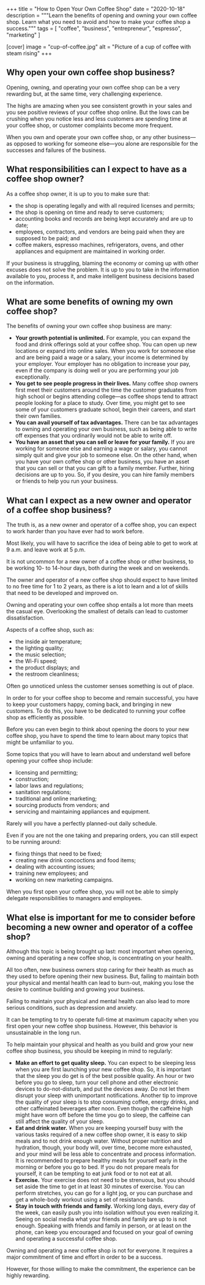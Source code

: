 +++
title = "How to Open Your Own Coffee Shop"
date = "2020-10-18"
description = """Learn the benefits of opening and owning your own coffee \
  shop. Learn what you need to avoid and how to make your coffee shop a \
  success."""
tags = [
  "coffee",
  "business",
  "entrepreneur",
  "espresso",
  "marketing"
]

[cover]
image = "cup-of-coffee.jpg"
alt = "Picture of a cup of coffee with steam rising"
+++

## Why open your own coffee shop business?

Opening, owning, and operating your own coffee shop can be a very rewarding
but, at the same time, very challenging experience.

The highs are amazing when you see consistent growth in your sales and you see
positive reviews of your coffee shop online. But the lows can be crushing when
you notice less and less customers are spending time at your coffee shop, or
customer complaints become more frequent.

When you own and operate your own coffee shop, or any other business—as
opposed to working for someone else—you alone are responsible for the
successes and failures of the business.

## What responsibilities can I expect to have as a coffee shop owner?

As a coffee shop owner, it is up to you to make sure that:

- the shop is operating legally and with all required licenses and permits;
- the shop is opening on time and ready to serve customers;
- accounting books and records are being kept accurately and are up to date;
- employees, contractors, and vendors are being paid when they are supposed to
  be paid; and
- coffee makers, espresso machines, refrigerators, ovens, and other appliances
  and equipment are maintained in working order.

If your business is struggling, blaming the economy or coming up with other
excuses does not solve the problem. It is up to you to take in the information
available to you, process it, and make intelligent business decisions based on
the information.

## What are some benefits of owning my own coffee shop?

The benefits of owning your own coffee shop business are many:

- **Your growth potential is unlimited.** For example, you can expand the food and
  drink offerings sold at your coffee shop. You can open up new locations or
  expand into online sales. When you work for someone else and are being paid
  a wage or a salary, your income is determined by your employer. Your
  employer has no obligation to increase your pay, even if the company is
  doing well or you are performing your job exceptionally.
- **You get to see people progress in their lives.** Many coffee shop owners first
  meet their customers around the time the customer graduates from high school
  or begins attending college—as coffee shops tend to attract people looking
  for a place to study. Over time, you might get to see some of your customers
  graduate school, begin their careers, and start their own families.
- **You can avail yourself of tax advantages.** There can be tax advantages
  to owning and operating your own business, such as being able to write off
  expenses that you ordinarily would not be able to write off.
- **You have an asset that you can sell or leave for your family.** If you are
  working for someone else and earning a wage or salary, you cannot simply
  quit and give your job to someone else. On the other hand, when you have
  your own coffee shop or other business, you have an asset that you can sell
  or that you can gift to a family member. Further, hiring decisions are up to
  you. So, if you desire, you can hire family members or friends to help you
  run your business.

## What can I expect as a new owner and operator of a coffee shop business?

The truth is, as a new owner and operator of a coffee shop, you can expect to
work harder than you have ever had to work before.

Most likely, you will have to sacrifice the idea of being able to get to work
at 9 a.m. and leave work at 5 p.m.

It is not uncommon for a new owner of a coffee shop or other business, to be
working 10- to 14-hour days, both during the week and on weekends.

The owner and operator of a new coffee shop should expect to have limited to
no free time for 1 to 2 years, as there is a lot to learn and a lot of skills
that need to be developed and improved on.

Owning and operating your own coffee shop entails a lot more than meets the
casual eye. Overlooking the smallest of details can lead to customer
dissatisfaction.

Aspects of a coffee shop, such as:

- the inside air temperature;
- the lighting quality;
- the music selection;
- the Wi-Fi speed;
- the product displays; and
- the restroom cleanliness;

Often go unnoticed unless the customer senses something is out of place.

In order to for your coffee shop to become and remain successful, you have to
keep your customers happy, coming back, and bringing in new customers. To do
this, you have to be dedicated to running your coffee shop as efficiently as
possible.

Before you can even begin to think about opening the doors to your new coffee
shop, you have to spend the time to learn about many topics that might be
unfamiliar to you.

Some topics that you will have to learn about and understand well before
opening your coffee shop include:

- licensing and permitting;
- construction;
- labor laws and regulations;
- sanitation regulations;
- traditional and online marketing;
- sourcing products from vendors; and
- servicing and maintaining appliances and equipment.

Rarely will you have a perfectly planned-out daily schedule.

Even if you are not the one taking and preparing orders, you can still expect
to be running around:

- fixing things that need to be fixed;
- creating new drink concoctions and food items;
- dealing with accounting issues;
- training new employees; and
- working on new marketing campaigns.

When you first open your coffee shop, you will not be able to simply delegate
responsibilities to managers and employees.

## What else is important for me to consider before becoming a new owner and operator of a coffee shop?

Although this topic is being brought up last: most important when opening,
owning and operating a new coffee shop, is concentrating on your health.

All too often, new business owners stop caring for their health as much as
they used to before opening their new business. But, failing to maintain both
your physical and mental health can lead to burn-out, making you lose the
desire to continue building and growing your business.

Failing to maintain your physical and mental health can also lead to more
serious conditions, such as depression and anxiety.

It can be tempting to try to operate full-time at maximum capacity when you
first open your new coffee shop business. However, this behavior is
unsustainable in the long run.

To help maintain your physical and health as you build and grow your new
coffee shop business, you should be keeping in mind to regularly:

- **Make an effort to get quality sleep.** You can expect to be sleeping less
  when you are first launching your new coffee shop. So, it is important that
  the sleep you do get is of the best possible quality. An hour or two before
  you go to sleep, turn your cell phone and other electronic devices to
  do-not-disturb, and put the devices away. Do not let them disrupt your sleep
  with unimportant notifications. Another tip to improve the quality of your
  sleep is to stop consuming coffee, energy drinks, and other caffeinated
  beverages after noon. Even though the caffeine high might have worn off
  before the time you go to sleep, the caffeine can still affect the quality
  of your sleep.
- **Eat and drink water.** When you are keeping yourself busy with the various
  tasks required of a new coffee shop owner, it is easy to skip meals and to
  not drink enough water. Without proper nutrition and hydration, though, your
  body will, over time, become more exhausted, and your mind will be less able
  to concentrate and process information. It is recommended to prepare healthy
  meals for yourself early in the morning or before you go to bed. If you do
  not prepare meals for yourself, it can be tempting to eat junk food or to
  not eat at all. 
- **Exercise.** Your exercise does not need to be strenuous, but you should
  set aside the time to get in at least 30 minutes of exercise.
  You can perform stretches, you can go for a light jog, or you can purchase
  and get a whole-body workout using a set of resistance bands.
- **Stay in touch with friends and family.** Working long days, every day of
  the week, can easily push you into isolation without you even realizing it.
  Seeing on social media what your friends and family are up to is not enough.
  Speaking with friends and family in person, or at least on the phone, can
  keep you encouraged and focused on your goal of owning and operating a
  successful coffee shop.

Owning and operating a new coffee shop is not for everyone. It requires a
major commitment of time and effort in order to be a success.

However, for those willing to make the commitment, the experience can be
highly rewarding.
